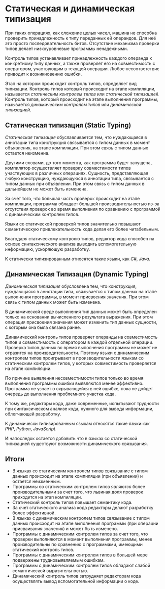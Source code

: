 # Статическая и динамическая типизация

При таких операциях, как сложение целых чисел, машина не способна проверить принадлежность к типу переданных ей операндов. Для неё это просто последовательность битов. Отсутствие механизма проверки типов делает низкоуровневые программы ненадежными.

Контроль типов устанавливает принадлежность каждого операнда к конкретному типу данных, а также проверяет его на совместимость с оператором, участвующим в текущей операции. Любое несоответствие приводит к возникновению ошибки.

Этап на котором происходит контроль типов, определяет вид типизации. Контроль типов который происходит на этапе компиляции, называется _статическим контролем типов_ или _статической типизацией_. Контроль типов, который происходит на этапе выполнения программы, называется _динамическим контролем типов_ или _динамической типизацией_.

## Статическая типизация (Static Typing)

_Статическая типизация_ обуславливается тем, что нуждающаяся в аннотации типа конструкция связывается с типом данных в момент объявления, на этапе компиляции. При этом связь с типом данных остается неизменна.

Другими словами, до того момента, как программа будет запущена, компилятор осуществляет проверку совместимости типов участвующих в различных операциях. Сущность, представляющая любую конструкцию, нуждающуюся в аннотации типа, связывается с типом данных при объявлении. При этом связь с типом данных в дальнейшем не может быть изменена.

За счет того, что большая часть проверок происходит на этапе компиляции, программа обладает большей производительностью из-за отсутствия проверок во время выполнения по сравнению с программой с динамическим контролем типов.

Языки со статической проверкой типов значительно повышают семантическую привлекательность кода делая его более читабельным.

Благодаря статическому контролю типов, редактор кода способен на основе синтаксического анализа выводить вспомогательную информацию, ускоряющую разработку.

К статически типизированным относятся такие языки, как _C#_, _Java_.

## Динамическая Типизация (Dynamic Typing)

_Динамическая типизация_ обусловлена тем, что конструкция, нуждающаяся в аннотации типа, связывается с типом данных на этапе выполнения программы, в момент присвоения значения. При этом связь с типом данных может быть изменена.

В динамической среде выполнения тип данных может быть определен только на основании вычисленного результата выражения. При этом операция присвоения значения может изменить тип данных сущности, с которым она была связана ранее.

Динамический контроль типов проверяет операнды на совместимость типов и совместимость с оператором в каждой отдельной операции. Проверка типов данных во время выполнения программы не может не отразится на производительности. Поэтому языки с динамическим контролем типов проигрывают в производительности языкам со статическим контролем типов, у которых совместимость проверяется на этапе компиляции.

По причине выявления несовместимости типов только во время выполнения программы ошибки выявляются менее эффективно. Программа не узнает о скрывающейся в ней ошибке, пока не дойдет очередь до выполнения проблемного участка кода.

К тому же, редакторы кода, даже современные, испытывают трудности при синтаксическом анализе кода, нужного для вывода информации, облегчающей разработку.

К динамически типизированным языкам относятся такие языки как _PHP_, _Python_, _JavaScript_.

И напоследок остается добавить что в языках со статической типизацией существуют возможности динамического связывания.

## Итоги

- В языках со статическим контролем типов связывание с типом данных происходит на этапе компиляции (при объявлении) и остается неизменным.
- Программы со статическим контролем типов являются более производительными за счет того, что львиная доля проверок приходится на этап компиляции.
- Статический контроль типов повышает семантику кода.
- За счет статического анализа кода редакторы делают разработку более эффективной.
- В языках с динамическим контролем типов связывание с типом данных происходит на этапе выполнения программы (при операции присваивания значения) и может быть изменено.
- Программы с динамическим контролем типов за счет того, что проверки выполняются в момент выполнения программы, менее производительны по сравнению с программами, имеющими статический контроль типов.
- Программы с динамическим контролем типов в большей мере подвержены трудновыявляемым ошибкам.
- Программы с динамическим контролем типов обладают слабой семантической выразительностью.
- Динамический контроль типов затрудняет редакторам кода осуществлять вывод вспомогательной информации о коде.
